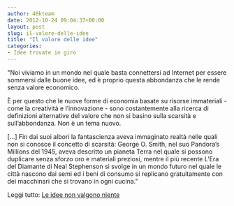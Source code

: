 ```yaml
---
author: 40kteam
date: 2012-10-24 09:04:37+00:00
layout: post
slug: il-valore-delle-idee
title: "Il valore delle idee"
categories:
- Idee trovate in giro
---
```


"Noi viviamo in un mondo nel quale basta connettersi ad Internet per essere sommersi dalle buone idee, ed è proprio questa abbondanza che le rende senza valore economico.
 
È per questo che le nuove forme di economia basate su risorse immateriali - come la creatività e l’innovazione - sono costantemente alla ricerca di definizioni alternative del valore che non si basino sulla scarsità e sull’abbondanza. Non è un tema nuovo.

[...] Fin dai suoi albori la fantascienza aveva immaginato realtà nelle quali non si conosce il concetto di scarsità: George O. Smith, nel suo Pandora’s Millions del 1945, aveva descritto un pianeta Terra nel quale si possono duplicare senza sforzo oro e materiali preziosi, mentre il più recente L’Era del Diamante di Neal Stephenson si svolge in un mondo futuro nel quale le città nascono dai semi ed i beni di consumo si replicano gratuitamente con dei macchinari che si trovano in ogni cucina."

Leggi tutto: [Le idee non valgono niente](http://www.doppiozero.com/materiali/che-fare/le-idee-non-valgono-niente)
